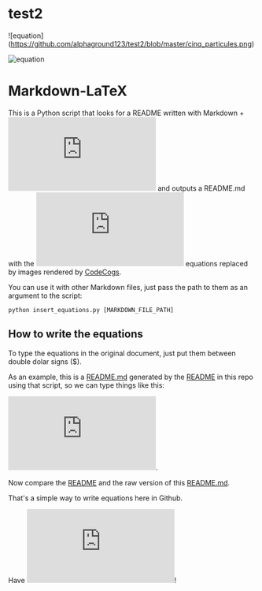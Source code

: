 # test2

![equation] (https://github.com/alphaground123/test2/blob/master/cinq_particules.png)

![equation](http://www.sciweavers.org/download/Tex2Img_1456353589.jpg)







# Markdown-LaTeX

This is a Python script that looks for a README written with Markdown + ![equation](http://latex.codecogs.com/png.latex?%24%24%5CLaTeX%24%24) and outputs a README.md with the ![equation](http://latex.codecogs.com/png.latex?%24%24%5CLaTeX%24%24) equations replaced by images rendered by [CodeCogs].

You can use it with other Markdown files, just pass the path to them as an argument to the script:

```
python insert_equations.py [MARKDOWN_FILE_PATH]
```

## How to write the equations

To type the equations in the original document, just put them between double dolar signs ($).

As an example, this is a [README.md] generated by the [README] in this repo using that script, so we can type things like this:

![equation](http://latex.codecogs.com/png.latex?%24%24%20J%28%5Cmathbf%7BW_1%7D%2C%20%5Cmathbf%7Bb_1%7D%2C%20%5Cmathbf%7BW_2%7D%2C%20%5Cmathbf%7Bb_2%7D%29%20%3D%20%5Cfrac%7B1%7D%7B2t%7D%5Cmathbf%7B1_v%7D%5ET%20%5Ccdot%20%5B%28%28%5Cmathbf%7Ba_3%7D%20-%20%5Cmathbf%7BX%7D%29%20%5Codot%20%28%5Cmathbf%7Ba_3%7D%20-%20%5Cmathbf%7BX%7D%29%29%20%5Ccdot%20%5Cmathbf%7B1_t%7D%5D%20%2B%20%5Cfrac%7B%5Clambda%7D%7B2%7D%5B%5Cmathbf%7B1_h%7D%5ET%20%5Ccdot%20%28%5Cmathbf%7BW_1%7D%5Codot%20%5Cmathbf%7BW_1%7D%29%20%5Ccdot%20%5Cmathbf%7B1_v%7D%20%2B%20%5Cmathbf%7B1_v%7D%5ET%20%5Ccdot%20%28%5Cmathbf%7BW_2%7D%5Codot%20%5Cmathbf%7BW_2%7D%29%20%5Ccdot%20%5Cmathbf%7B1_h%7D%20%5D%20%2B%20%5Cbeta%5Cmathbf%7B1_h%7D%5ET%20%5Ccdot%20%5B%5Crho%20%5Clog%28%5Crho%5Cmathbf%7B1_h%7D%20%5Coslash%20%5Cboldsymbol%7B%5Chat%20%5Crho%7D%29%20%2B%20%281%20-%20%5Crho%29%5Clog%28%28%5Cmathbf%7B1_h%7D-%5Crho%5Cmathbf%7B1_h%7D%29%20%5Coslash%20%28%5Cmathbf%7B1_h%7D%20-%20%5Cboldsymbol%7B%5Chat%20%5Crho%7D%29%29%5D%24%24).

Now compare the [README] and the raw version of this [README.md].

That's a simple way to write equations here in Github. 

Have ![equation](http://latex.codecogs.com/png.latex?%24%24f%20%5Ccup%20%5Cmathbb%7BN%7D%24%24)! 

[CodeCogs]:http://www.codecogs.com/latex/eqneditor.php
[README]:https://raw.github.com/allanino/markdown-latex/master/README
[README.md]:https://raw.github.com/allanino/markdown-latex/master/README.md

